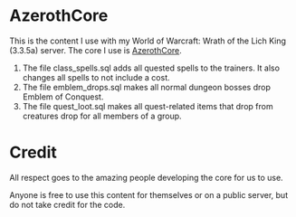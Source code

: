 # AzerothCore
This is the content I use with my World of Warcraft: Wrath of the Lich King (3.3.5a) server. The core I use is [AzerothCore](https://github.com/azerothcore/azerothcore-wotlk).

1. The file class_spells.sql adds all quested spells to the trainers. It also changes all spells to not include a cost.
2. The file emblem_drops.sql makes all normal dungeon bosses drop Emblem of Conquest.
3. The file quest_loot.sql makes all quest-related items that drop from creatures drop for all members of a group.

# Credit
All respect goes to the amazing people developing the core for us to use.

Anyone is free to use this content for themselves or on a public server, but do not take credit for the code.
